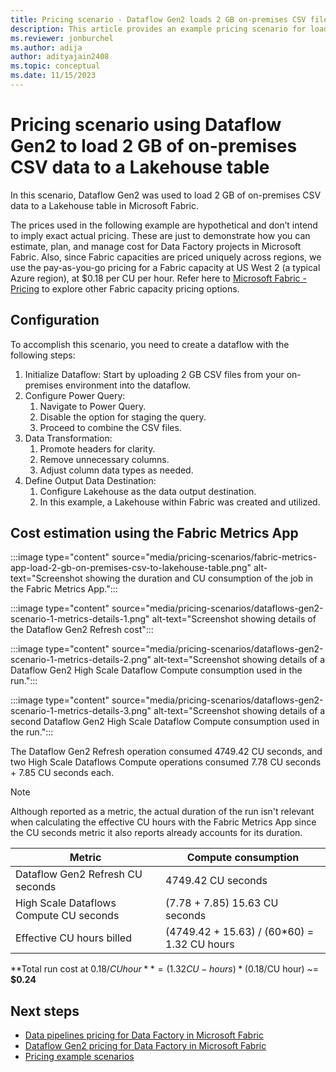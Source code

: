 ```yaml
---
title: Pricing scenario - Dataflow Gen2 loads 2 GB on-premises CSV file to a Lakehouse table
description: This article provides an example pricing scenario for loading 2 GB of on-premises CSV data to a Lakehouse table using Dataflow Gen2 for Data Factory in Microsoft Fabric.
ms.reviewer: jonburchel
ms.author: adija
author: adityajain2408
ms.topic: conceptual
ms.date: 11/15/2023
---
```


# Pricing scenario using Dataflow Gen2 to load 2 GB of on-premises CSV data to a Lakehouse table

In this scenario, Dataflow Gen2 was used to load 2 GB of on-premises CSV data to a Lakehouse table in Microsoft Fabric.

The prices used in the following example are hypothetical and don’t intend to imply exact actual pricing. These are just to demonstrate how you can estimate, plan, and manage cost for Data Factory projects in Microsoft Fabric. Also, since Fabric capacities are priced uniquely across regions, we use the pay-as-you-go pricing for a Fabric capacity at US West 2 (a typical Azure region), at $0.18 per CU per hour. Refer here to [Microsoft Fabric - Pricing](https://azure.microsoft.com/pricing/details/microsoft-fabric/) to explore other Fabric capacity pricing options.

## Configuration

To accomplish this scenario, you need to create a dataflow with the following steps:

1. Initialize Dataflow: Start by uploading 2 GB CSV files from your on-premises environment into the dataflow.
1. Configure Power Query:
   1. Navigate to Power Query.
   1. Disable the option for staging the query.
   1. Proceed to combine the CSV files.
1. Data Transformation:
   1. Promote headers for clarity.
   1. Remove unnecessary columns.
   1. Adjust column data types as needed.
1. Define Output Data Destination:
   1. Configure Lakehouse as the data output destination.
   1. In this example, a Lakehouse within Fabric was created and utilized.

## Cost estimation using the Fabric Metrics App

:::image type="content" source="media/pricing-scenarios/fabric-metrics-app-load-2-gb-on-premises-csv-to-lakehouse-table.png" alt-text="Screenshot showing the duration and CU consumption of the job in the Fabric Metrics App.":::

:::image type="content" source="media/pricing-scenarios/dataflows-gen2-scenario-1-metrics-details-1.png" alt-text="Screenshot showing details of the Dataflow Gen2 Refresh cost":::

:::image type="content" source="media/pricing-scenarios/dataflows-gen2-scenario-1-metrics-details-2.png" alt-text="Screenshot showing details of a Dataflow Gen2 High Scale Dataflow Compute consumption used in the run.":::

:::image type="content" source="media/pricing-scenarios/dataflows-gen2-scenario-1-metrics-details-3.png" alt-text="Screenshot showing details of a second Dataflow Gen2 High Scale Dataflow Compute consumption used in the run.":::


The Dataflow Gen2 Refresh operation consumed 4749.42 CU seconds, and two High Scale Dataflows Compute operations consumed 7.78 CU seconds + 7.85 CU seconds each.

> [!NOTE]
> Although reported as a metric, the actual duration of the run isn't relevant when calculating the effective CU hours with the Fabric Metrics App since the CU seconds metric it also reports already accounts for its duration.

|Metric  |Compute consumption  |
|---------|---------|
|Dataflow Gen2 Refresh CU seconds     | 4749.42 CU seconds        |
|High Scale Dataflows Compute CU seconds     | (7.78 + 7.85) 15.63 CU seconds        |
|Effective CU hours billed | (4749.42 + 15.63) / (60*60) = 1.32 CU hours |

**Total run cost at $0.18/CU hour** = (1.32 CU-hours) * ($0.18/CU hour) ~= **$0.24**

## Next steps

- [Data pipelines pricing for Data Factory in Microsoft Fabric](pricing-pipelines.md)
- [Dataflow Gen2 pricing for Data Factory in Microsoft Fabric](pricing-dataflows-gen2.md)
- [Pricing example scenarios](pricing-overview.md#pricing-examples)
